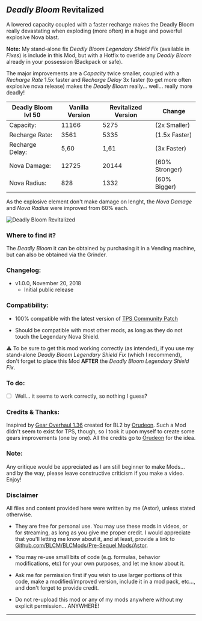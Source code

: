 ## *Deadly Bloom* Revitalized

A lowered capacity coupled with a faster recharge makes the Deadly Bloom really devastating when exploding (more often) in a huge and powerful explosive Nova blast.

**Note:** My stand-alone fix *Deadly Bloom Legendary Shield Fix* (available in *Fixes*) is include in this Mod, but with a Hotfix to overide any *Deadly Bloom* already in your possession (Backpack or safe).

The major improvements are a *Capacity* twice smaller, coupled with a *Recharge Rate* 1.5x faster and *Recharge Delay* 3x faster (to get more often explosive nova release) makes the *Deadly Bloom* really... well... really more deadly!

| Deadly Bloom lvl 50 | Vanilla Version  | Revitalized Version | Change         | 
| -------------       | -------------    | -------------       | -------------  |                             
| Capacity:           | 11166            | 5275                | (2x Smaller)   | 
| Recharge Rate:      | 3561             | 5335                | (1.5x Faster)  | 
| Recharge Delay:     | 5,60             | 1,61                | (3x Faster)    | 
| Nova Damage:        | 12725            | 20144               | (60% Stronger) | 
| Nova Radius:        | 828              | 1332                | (60% Bigger)   | 


As the explosive element don't make damage on lenght, the *Nova Damage* and *Nova Radius* were improved from 60% each.

![Deadly Bloom Revitalized](https://imgur.com/iZDhp4j.jpg "Don't worry guys... even if my screen capture show French text, my mods are in English")

### Where to find it?

The *Deadly Bloom* it can be obtained by purchasing it in a Vending machine, but can also be obtained via the Grinder. 

### Changelog:
- v1.0.0, November 20, 2018
  - Initial public release
 
### Compatibility:

- 100% compatible with the latest version of [TPS Community Patch](https://github.com/BLCM/BLCMods/tree/master/Pre%20Sequel%20Mods/Community%20Patch)

- Should be compatible with most other mods, as long as they do not touch the Legendary Nova Shield.

:warning: To be sure to get this mod working correctly (as intended), if you use my stand-alone *Deadly Bloom Legendary Shield Fix* (which I recommend), don't forget to place this Mod **AFTER** the *Deadly Bloom Legendary Shield Fix*. 

### To do:

- [ ] Well... it seems to work correctly, so nothing I guess?

### Credits & Thanks:

Inspired by [Gear Overhaul 1.36](https://github.com/BLCM/BLCMods/blob/master/Borderlands%202%20mods/Orudeon/Gear%20Overhaul%201.36.txt) created for BL2 by [Orudeon](https://github.com/BLCM/BLCMods/tree/master/Borderlands%202%20mods/Orudeon). Such a Mod didn't seem to exist for TPS, though, so I took it upon myself to create some gears improvements (one by one). All the credits go to [Orudeon](https://github.com/BLCM/BLCMods/tree/master/Borderlands%202%20mods/Orudeon) for the idea.
  
### Note: 

Any critique would be appreciated as I am still beginner to make Mods... and by the way, please leave constructive criticism if you make a video. 
Enjoy!

### Disclaimer

All files and content provided here were written by me (Astor), unless stated otherwise.

- They are free for personal use. You may use these mods in videos, or for streaming, as long as you give me proper credit. I would appreciate that you'll letting me know about it, and at least, provide a link to [Github.com/BLCM/BLCMods/Pre-Sequel Mods/Astor](https://github.com/BLCM/BLCMods/tree/master/Pre%20Sequel%20Mods/Astor).

- You may re-use small bits of code (e.g. formulas, behavior modifications, etc) for your own purposes, and let me know about it. 

- Ask me for permission first if you wish to use larger portions of this code, make a modified/improved version, include it in a mod pack, etc..., and don't forget to provide credit.

- Do not re-upload this mod or any of my mods anywhere without my explicit permission... ANYWHERE!

* * * * *



